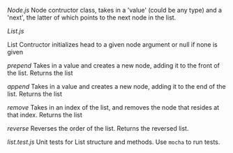 

*Node.js* Node contructor class, takes in a 'value' (could be any type) and a 'next', the latter of which points to the next node in the list.

*List.js*

List Contructor initializes head to a given node argument or null if none is given

 _prepend_  Takes in a value and creates a new node, adding it to the front of the list.  Returns the list

 _append_   Takes in a value and creates a new node, adding it to the end of the list. Returns the list

 _remove_   Takes in an index of the list, and removes the node that resides at that index. Returns the list

 _reverse_  Reverses the order of the list. Returns the reversed list.

 *list.test.js*  Unit tests for List structure and methods. Use `mocha` to run tests. 
